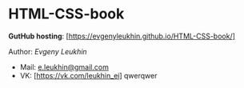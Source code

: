 # HTML-CSS-book
**GutHub hosting**: [https://evgenyleukhin.github.io/HTML-CSS-book/]

Author: *Evgeny Leukhin*
* Mail: e.leukhin@gmail.com
* VK: [https://vk.com/leukhin_ei]
qwerqwer
